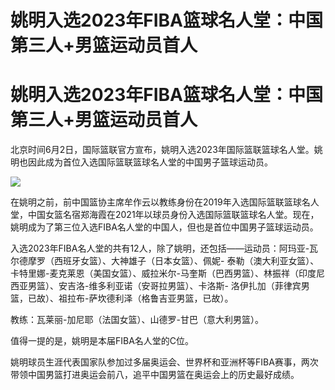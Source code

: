 # 姚明入选2023年FIBA篮球名人堂：中国第三人+男篮运动员首人

# 姚明入选2023年FIBA篮球名人堂：中国第三人+男篮运动员首人

北京时间6月2日，国际篮联官方宣布，姚明入选2023年国际篮联篮球名人堂。姚明也因此成为首位入选国际篮联篮球名人堂的中国男子篮球运动员。

![](https://inews.gtimg.com/news_bt/OBBIliovPZecSsSJDahleWnxULBGewLph8L0KQ4OJ0fQQAA/1000)

在姚明之前，前中国篮协主席牟作云以教练身份在2019年入选国际篮联篮球名人堂，中国女篮名宿郑海霞在2021年以球员身份入选国际篮联篮球名人堂。现在，姚明成为了第三位入选FIBA名人堂的中国人，但也是首位中国男子篮球运动员。

入选2023年FIBA名人堂的共有12人，除了姚明，还包括——运动员：阿玛亚-瓦尔德摩罗（西班牙女篮）、大神雄子（日本女篮）、佩妮-
泰勒（澳大利亚女篮）、卡特里娜-麦克莱恩（美国女篮）、威拉米尔-马奎斯（巴西男篮）、林振祥（印度尼西亚男篮）、安吉洛-维多利亚诺（安哥拉男篮）、卡洛斯-
洛伊扎加（菲律宾男篮，已故）、祖拉布-萨坎德利泽（格鲁吉亚男篮，已故）。

教练：瓦莱丽-加尼耶（法国女篮）、山德罗-甘巴（意大利男篮）。

值得一提的是，姚明是本届FIBA名人堂的C位。

姚明球员生涯代表国家队参加过多届奥运会、世界杯和亚洲杯等FIBA赛事，两次带领中国男篮打进奥运会前八，追平中国男篮在奥运会上的历史最好成绩。

